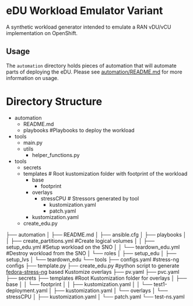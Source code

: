# eDU Workload Emulator Variant

A synthetic workload generator intended to emulate a RAN vDU/vCU implementation on OpenShift.

## Usage

The `automation` directory holds pieces of automation that will automate parts of deploying the eDU. Please see [automation/README.md](automation/README.md) for more information on usage.

# Directory Structure
  - automation
    - README.md
    - playbooks #Playbooks to deploy the workload
  - tools
    - main.py
    - utils
      - helper_functions.py
  - tools
    - secrets
    - templates # Root kustomization folder with footprint of the workload
        - base 
            - footprint
        - overlays
            - stressCPU # Stressors generated by tool
                - kustomization.yaml
                - patch.yaml
        - kustomization.yaml   
    - create_edu.py 


├── automation
│   ├── README.md
│   ├── ansible.cfg
│   ├── playbooks
│   │   ├── create_partitions.yml #Create logical volumes
│   │   ├── setup_edu.yml #Setup workload on the SNO
│   │   └── teardown_edu.yml #Destroy workload from the SNO
│   └── roles
│       ├── setup_edu
│       ├── setup_lvs
│       └── teardown_edu
└── tools
    ├── configs.yaml #stress-ng configs
    ├── template.py
    ├── create_edu.py #python script to generate [fedora-stress-ng](https://github.com/abraham2512/fedora-stress-ng) based Kustomize overlays
    ├── pv.yaml
    ├── pvc.yaml
    ├── secrets
    ├── templates #Root Kustomization folder for overlays
    │   ├── base
    │   │   └── footprint
    │   │       ├── kustomization.yaml
    │   │       └── test1-deployment.yaml
    │   ├── kustomization.yaml
    │   └── overlays
    │       └── stressCPU
    │           ├── kustomization.yaml
    │           └── patch.yaml
    └── test-ns.yaml
